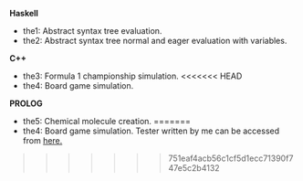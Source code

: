 **Haskell**
* the1: Abstract syntax tree evaluation.
* the2: Abstract syntax tree normal and eager evaluation with variables.

**C++**
* the3: Formula 1 championship simulation.
<<<<<<< HEAD
* the4: Board game simulation.

**PROLOG**
* the5: Chemical molecule creation.
=======
* the4: Board game simulation. Tester written by me can be accessed from [here.](https://github.com/cahity/PL-HW4-Tester)
>>>>>>> 751eaf4acb56c1cf5d1ecc71390f747e5c2b4132
